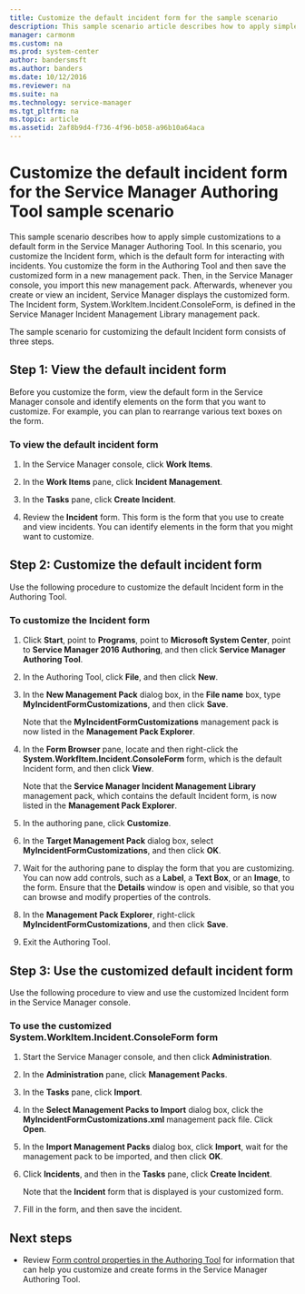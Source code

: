 ```yaml
---
title: Customize the default incident form for the sample scenario
description: This sample scenario article describes how to apply simple customizations to a default form in the Service Manager Authoring Tool.
manager: carmonm
ms.custom: na
ms.prod: system-center
author: bandersmsft
ms.author: banders
ms.date: 10/12/2016
ms.reviewer: na
ms.suite: na
ms.technology: service-manager
ms.tgt_pltfrm: na
ms.topic: article
ms.assetid: 2af8b9d4-f736-4f96-b058-a96b10a64aca
---
```


# Customize the default incident form for the Service Manager Authoring Tool sample scenario

This sample scenario describes how to apply simple customizations to a default form in the Service Manager Authoring Tool. In this scenario, you customize the Incident form, which is the default form for interacting with incidents. You customize the form in the Authoring Tool and then save the customized form in a new management pack. Then, in the Service Manager console, you import this new management pack. Afterwards, whenever you create or view an incident, Service Manager displays the customized form. The Incident form, System.WorkItem.Incident.ConsoleForm, is defined in the Service Manager Incident Management Library management pack.

The sample scenario for customizing the default Incident form consists of three steps.

## Step 1: View the default incident form

Before you customize the form, view the default form in the Service Manager console and identify elements on the form that you want to customize. For example, you can plan to rearrange various text boxes on the form.

### To view the default incident form

1. In the Service Manager console, click **Work Items**.

2. In the **Work Items** pane, click **Incident Management**.

3. In the **Tasks** pane, click **Create Incident**.

4. Review the **Incident** form. This form is the form that you use to create and view incidents. You can identify elements in the form that you might want to customize.

## Step 2: Customize the default incident form

Use the following procedure to customize the default Incident form in the Authoring Tool.

### To customize the Incident form

1. Click **Start**, point to **Programs**, point to **Microsoft System Center**, point to **Service Manager 2016 Authoring**, and then click **Service Manager Authoring Tool**.

2. In the Authoring Tool, click **File**, and then click **New**.

3. In the **New Management Pack** dialog box, in the **File name** box, type **MyIncidentFormCustomizations**, and then click **Save**.

     Note that the **MyIncidentFormCustomizations** management pack is now listed in the **Management Pack Explorer**.

4. In the **Form Browser** pane, locate and then right\-click the **System.WorkfItem.Incident.ConsoleForm** form, which is the default Incident form, and then click **View**.

     Note that the **Service Manager Incident Management Library** management pack, which contains the default Incident form, is now listed in the **Management Pack Explorer**.

5. In the authoring pane, click **Customize**.

6. In the **Target Management Pack** dialog box, select **MyIncidentFormCustomizations**, and then click **OK**.

7. Wait for the authoring pane to display the form that you are customizing. You can now add controls, such as a **Label**, a **Text Box**, or an **Image**, to the form. Ensure that the **Details** window is open and visible, so that you can browse and modify properties of the controls.

8. In the **Management Pack Explorer**, right\-click **MyIncidentFormCustomizations**, and then click **Save**.

9. Exit the Authoring Tool.

## Step 3: Use the customized default incident form

Use the following procedure to view and use the customized Incident form in the Service Manager console.

### To use the customized System.WorkItem.Incident.ConsoleForm form

1. Start the Service Manager console, and then click **Administration**.

2. In the **Administration** pane, click **Management Packs**.

3. In the **Tasks** pane, click **Import**.

4. In the **Select Management Packs to Import** dialog box, click the **MyIncidentFormCustomizations.xml** management pack file. Click **Open**.

5. In the **Import Management Packs** dialog box, click **Import**, wait for the management pack to be imported, and then click **OK**.

6. Click **Incidents**, and then in the **Tasks** pane, click **Create Incident**.

     Note that the **Incident** form that is displayed is your customized form.

7. Fill in the form, and then save the incident.

## Next steps

- Review [Form control properties in the Authoring Tool](form-control-properties.md) for information that can help you customize and create forms in the Service Manager Authoring Tool.
